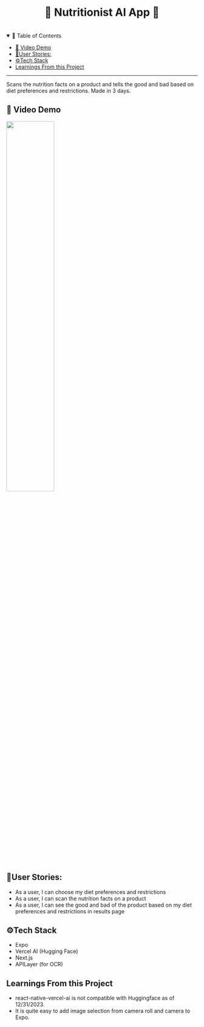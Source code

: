 <h1 align="center">
  🥕 Nutritionist AI App 🥕
</h1>

<div align="center">
<br />
</div>

<details open="open">
<summary>🚀 Table of Contents</summary>

- [🎥 Video Demo](#video-demo)
- [🎯User Stories:](#user-stories)
- [⚙Tech Stack](#tech-stack)
- [Learnings From this Project](#learnings-from-this-project)

</details>

---

Scans the nutrition facts on a product and tells the good and bad based on diet preferences and restrictions. Made in 3 days.

## 🎥 Video Demo

[<img src="https://github.com/SadmanYasar/SadmanYasarPortfolio/assets/67522140/9e5a28a1-f831-45d8-8219-ef6603993ae8" width="50%">](https://youtu.be/ydfR-kIGyyg?si=NTvoD8IBK3j0m4tw "Made In Three Days: Nutritionist AI App")
## 🎯User Stories:

- As a user, I can choose my diet preferences and restrictions
- As a user, I can scan the nutrition facts on a product
- As a user, I can see the good and bad of the product based on my diet preferences and restrictions in results page

## ⚙Tech Stack
- Expo
- Vercel AI (Hugging Face)
- Next.js
- APILayer (for OCR)

## Learnings From this Project
- react-native-vercel-ai is not compatible with Huggingface as of 12/31/2023.
- It is quite easy to add image selection from camera roll and camera to Expo.
